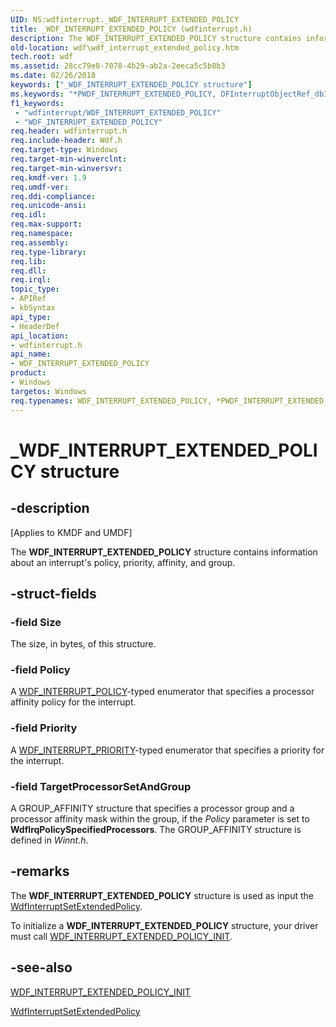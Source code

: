 ```yaml
---
UID: NS:wdfinterrupt._WDF_INTERRUPT_EXTENDED_POLICY
title: _WDF_INTERRUPT_EXTENDED_POLICY (wdfinterrupt.h)
description: The WDF_INTERRUPT_EXTENDED_POLICY structure contains information about an interrupt's policy, priority, affinity, and group.
old-location: wdf\wdf_interrupt_extended_policy.htm
tech.root: wdf
ms.assetid: 28cc79e8-7078-4b29-ab2a-2eeca5c5b8b3
ms.date: 02/26/2018
keywords: ["_WDF_INTERRUPT_EXTENDED_POLICY structure"]
ms.keywords: "*PWDF_INTERRUPT_EXTENDED_POLICY, DFInterruptObjectRef_db1feccc-0171-4163-b95f-6be057430176.xml, PWDF_INTERRUPT_EXTENDED_POLICY, PWDF_INTERRUPT_EXTENDED_POLICY structure pointer, WDF_INTERRUPT_EXTENDED_POLICY, WDF_INTERRUPT_EXTENDED_POLICY structure, _WDF_INTERRUPT_EXTENDED_POLICY, kmdf.wdf_interrupt_extended_policy, wdf.wdf_interrupt_extended_policy, wdfinterrupt/PWDF_INTERRUPT_EXTENDED_POLICY, wdfinterrupt/WDF_INTERRUPT_EXTENDED_POLICY"
f1_keywords:
 - "wdfinterrupt/WDF_INTERRUPT_EXTENDED_POLICY"
 - "WDF_INTERRUPT_EXTENDED_POLICY"
req.header: wdfinterrupt.h
req.include-header: Wdf.h
req.target-type: Windows
req.target-min-winverclnt: 
req.target-min-winversvr: 
req.kmdf-ver: 1.9
req.umdf-ver: 
req.ddi-compliance: 
req.unicode-ansi: 
req.idl: 
req.max-support: 
req.namespace: 
req.assembly: 
req.type-library: 
req.lib: 
req.dll: 
req.irql: 
topic_type:
- APIRef
- kbSyntax
api_type:
- HeaderDef
api_location:
- wdfinterrupt.h
api_name:
- WDF_INTERRUPT_EXTENDED_POLICY
product:
- Windows
targetos: Windows
req.typenames: WDF_INTERRUPT_EXTENDED_POLICY, *PWDF_INTERRUPT_EXTENDED_POLICY
---
```


# _WDF_INTERRUPT_EXTENDED_POLICY structure


## -description


<p class="CCE_Message">[Applies to KMDF and UMDF]</p>

The <b>WDF_INTERRUPT_EXTENDED_POLICY</b> structure contains information about an interrupt's policy, priority, affinity, and group.


## -struct-fields




### -field Size

The size, in bytes, of this structure.


### -field Policy

A <a href="https://docs.microsoft.com/windows-hardware/drivers/ddi/wdfinterrupt/ne-wdfinterrupt-_wdf_interrupt_policy">WDF_INTERRUPT_POLICY</a>-typed enumerator that specifies a processor affinity policy for the interrupt.


### -field Priority

A <a href="https://docs.microsoft.com/windows-hardware/drivers/ddi/wdfinterrupt/ne-wdfinterrupt-_wdf_interrupt_priority">WDF_INTERRUPT_PRIORITY</a>-typed enumerator that specifies a priority for the interrupt.


### -field TargetProcessorSetAndGroup

A GROUP_AFFINITY structure that specifies a processor group and a processor affinity mask within the group, if the <i>Policy</i> parameter is set to <b>WdfIrqPolicySpecifiedProcessors</b>. The GROUP_AFFINITY structure is defined in <i>Winnt.h</i>. 


## -remarks



The <b>WDF_INTERRUPT_EXTENDED_POLICY</b> structure is used as input the <a href="https://docs.microsoft.com/windows-hardware/drivers/ddi/wdfinterrupt/nf-wdfinterrupt-wdfinterruptsetextendedpolicy">WdfInterruptSetExtendedPolicy</a>. 

To initialize a <b>WDF_INTERRUPT_EXTENDED_POLICY</b> structure, your driver must call <a href="https://docs.microsoft.com/windows-hardware/drivers/ddi/wdfinterrupt/nf-wdfinterrupt-wdf_interrupt_extended_policy_init">WDF_INTERRUPT_EXTENDED_POLICY_INIT</a>.




## -see-also




<a href="https://docs.microsoft.com/windows-hardware/drivers/ddi/wdfinterrupt/nf-wdfinterrupt-wdf_interrupt_extended_policy_init">WDF_INTERRUPT_EXTENDED_POLICY_INIT</a>



<a href="https://docs.microsoft.com/windows-hardware/drivers/ddi/wdfinterrupt/nf-wdfinterrupt-wdfinterruptsetextendedpolicy">WdfInterruptSetExtendedPolicy</a>
 

 

